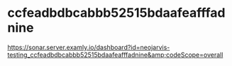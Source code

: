 # ccfeadbdbcabbb52515bdaafeafffadnine
https://sonar.server.examly.io/dashboard?id=neojarvis-testing_ccfeadbdbcabbb52515bdaafeafffadnine&amp;codeScope=overall
